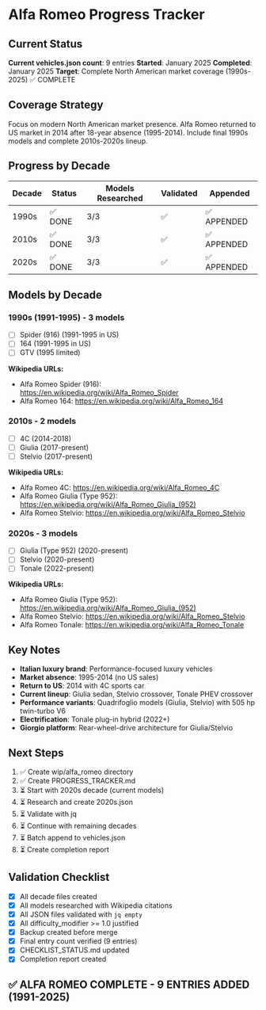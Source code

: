 # Alfa Romeo Progress Tracker

## Current Status
**Current vehicles.json count**: 9 entries
**Started**: January 2025
**Completed**: January 2025
**Target**: Complete North American market coverage (1990s-2025) ✅ COMPLETE

## Coverage Strategy
Focus on modern North American market presence. Alfa Romeo returned to US market in 2014 after 18-year absence (1995-2014). Include final 1990s models and complete 2010s-2020s lineup.

## Progress by Decade

| Decade | Status | Models Researched | Validated | Appended |
|--------|---------|------------------|-----------|----------|
| 1990s | ✅ DONE | 3/3 | ✅ | ✅ APPENDED |
| 2010s | ✅ DONE | 3/3 | ✅ | ✅ APPENDED |
| 2020s | ✅ DONE | 3/3 | ✅ | ✅ APPENDED |

## Models by Decade

### 1990s (1991-1995) - 3 models
- [ ] Spider (916) (1991-1995 in US)
- [ ] 164 (1991-1995 in US)
- [ ] GTV (1995 limited)

**Wikipedia URLs:**
- Alfa Romeo Spider (916): https://en.wikipedia.org/wiki/Alfa_Romeo_Spider
- Alfa Romeo 164: https://en.wikipedia.org/wiki/Alfa_Romeo_164

### 2010s - 2 models
- [ ] 4C (2014-2018)
- [ ] Giulia (2017-present)
- [ ] Stelvio (2017-present)

**Wikipedia URLs:**
- Alfa Romeo 4C: https://en.wikipedia.org/wiki/Alfa_Romeo_4C
- Alfa Romeo Giulia (Type 952): https://en.wikipedia.org/wiki/Alfa_Romeo_Giulia_(952)
- Alfa Romeo Stelvio: https://en.wikipedia.org/wiki/Alfa_Romeo_Stelvio

### 2020s - 3 models
- [ ] Giulia (Type 952) (2020-present)
- [ ] Stelvio (2020-present)
- [ ] Tonale (2022-present)

**Wikipedia URLs:**
- Alfa Romeo Giulia (Type 952): https://en.wikipedia.org/wiki/Alfa_Romeo_Giulia_(952)
- Alfa Romeo Stelvio: https://en.wikipedia.org/wiki/Alfa_Romeo_Stelvio
- Alfa Romeo Tonale: https://en.wikipedia.org/wiki/Alfa_Romeo_Tonale

## Key Notes
- **Italian luxury brand**: Performance-focused luxury vehicles
- **Market absence**: 1995-2014 (no US sales)
- **Return to US**: 2014 with 4C sports car
- **Current lineup**: Giulia sedan, Stelvio crossover, Tonale PHEV crossover
- **Performance variants**: Quadrifoglio models (Giulia, Stelvio) with 505 hp twin-turbo V6
- **Electrification**: Tonale plug-in hybrid (2022+)
- **Giorgio platform**: Rear-wheel-drive architecture for Giulia/Stelvio

## Next Steps
1. ✅ Create wip/alfa_romeo directory
2. ✅ Create PROGRESS_TRACKER.md
3. ⏳ Start with 2020s decade (current models)
4. ⏳ Research and create 2020s.json
5. ⏳ Validate with jq
6. ⏳ Continue with remaining decades
7. ⏳ Batch append to vehicles.json
8. ⏳ Create completion report

## Validation Checklist
- [x] All decade files created
- [x] All models researched with Wikipedia citations
- [x] All JSON files validated with `jq empty`
- [x] All difficulty_modifier >= 1.0 justified
- [x] Backup created before merge
- [x] Final entry count verified (9 entries)
- [x] CHECKLIST_STATUS.md updated
- [x] Completion report created

## ✅ ALFA ROMEO COMPLETE - 9 ENTRIES ADDED (1991-2025)
